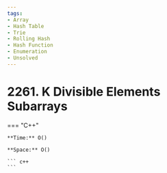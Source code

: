 ```yaml
---
tags:
- Array
- Hash Table
- Trie
- Rolling Hash
- Hash Function
- Enumeration
- Unsolved
---
```



# 2261. K Divisible Elements Subarrays

=== "C++"

    **Time:** O()

    **Space:** O()

    ``` c++
    ```
